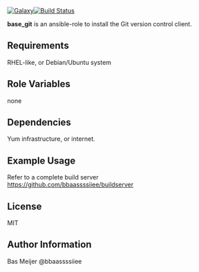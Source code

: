 [![Galaxy](https://img.shields.io/badge/galaxy-dockpack.base__git-blue.svg?style=flat)](https://galaxy.ansible.com/dockpack/base_git)[![Build Status](https://api.travis-ci.org/dockpack/base_git.svg)](https://travis-ci.org/dockpack/base_git)


**base_git** is an ansible-role to install the Git version control client.

Requirements
------------

RHEL-like, or Debian/Ubuntu system


Role Variables
--------------
none

Dependencies
------------

Yum infrastructure, or internet.

Example Usage
----------------

Refer to a complete build server https://github.com/bbaassssiiee/buildserver

License
-------

MIT

Author Information
------------------

Bas Meijer
@bbaassssiiee
